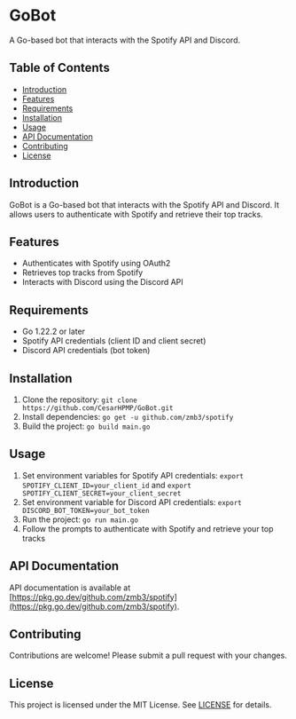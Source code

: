 # GoBot

A Go-based bot that interacts with the Spotify API and Discord.

## Table of Contents

* [Introduction](#introduction)
* [Features](#features)
* [Requirements](#requirements)
* [Installation](#installation)
* [Usage](#usage)
* [API Documentation](#api-documentation)
* [Contributing](#contributing)
* [License](#license)

## Introduction

GoBot is a Go-based bot that interacts with the Spotify API and Discord. It allows users to authenticate with Spotify and retrieve their top tracks.

## Features

* Authenticates with Spotify using OAuth2
* Retrieves top tracks from Spotify
* Interacts with Discord using the Discord API

## Requirements

* Go 1.22.2 or later
* Spotify API credentials (client ID and client secret)
* Discord API credentials (bot token)

## Installation

1. Clone the repository: `git clone https://github.com/CesarHPMP/GoBot.git`
2. Install dependencies: `go get -u github.com/zmb3/spotify`
3. Build the project: `go build main.go`

## Usage

1. Set environment variables for Spotify API credentials: `export SPOTIFY_CLIENT_ID=your_client_id` and `export SPOTIFY_CLIENT_SECRET=your_client_secret`
2. Set environment variable for Discord API credentials: `export DISCORD_BOT_TOKEN=your_bot_token`
3. Run the project: `go run main.go`
4. Follow the prompts to authenticate with Spotify and retrieve your top tracks

## API Documentation

API documentation is available at [https://pkg.go.dev/github.com/zmb3/spotify](https://pkg.go.dev/github.com/zmb3/spotify).

## Contributing

Contributions are welcome! Please submit a pull request with your changes.

## License

This project is licensed under the MIT License. See [LICENSE](LICENSE) for details.
